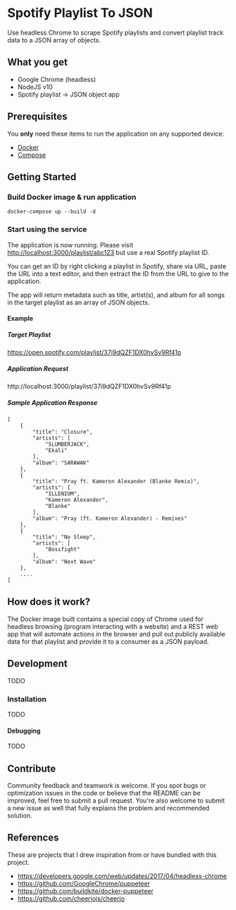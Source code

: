 # Spotify Playlist To JSON

Use headless Chrome to scrape Spotify playlists and convert playlist track data to a JSON array of objects.

## What you get

* Google Chrome (headless)
* NodeJS v10
* Spotify playlist -> JSON object app

## Prerequisites

You **only** need these items to run the application on any supported device:

* [Docker](https://www.docker.com)
* [Compose](https://docs.docker.com/compose)

## Getting Started

### Build Docker image & run application

    docker-compose up --build -d

### Start using the service

The application is now running. Please visit [http://localhost:3000/playlist/abc123](http://localhost:3000/playlist/abc123) but use a real Spotify playlist ID.

You can get an ID by right clicking a playlist in Spotify, share via URL, paste the URL into a text editor, and then extract the ID from the URL to give to the application.

The app will return metadata such as title, artist(s), and album for all songs in the target playlist as an array of JSON objects.

#### Example

##### Target Playlist

https://open.spotify.com/playlist/37i9dQZF1DX0hvSv9Rf41p

##### Application Request

http://localhost:3000/playlist/37i9dQZF1DX0hvSv9Rf41p

##### Sample Application Response

    [
        {
            "title": "Closure",
            "artists": [
                "SLUMBERJACK",
                "Ekali"
            ],
            "album": "SARAWAK"
        },
        {
            "title": "Pray ft. Kameron Alexander (Blanke Remix)",
            "artists": [
                "ILLENIUM",
                "Kameron Alexander",
                "Blanke"
            ],
            "album": "Pray (ft. Kameron Alexander) - Remixes"
        },
        {
            "title": "No Sleep",
            "artists": [
                "Bossfight"
            ],
            "album": "Next Wave"
        },
        ....
    ]

## How does it work?

The Docker image built contains a special copy of Chrome used for headless browsing (program interacting with a website) and a REST web app that will automate actions in the browser and pull out publicly available data for that playlist and provide it to a consumer as a JSON payload.

## Development

TODO

### Installation 

TODO

#### Debugging

TODO

## Contribute

Community feedback and teamwork is welcome. If you spot bugs or optimization issues in the code or believe that the README can be improved, feel free to submit a pull request. You're also welcome to submit a new issue as well that fully explains the problem and recommended solution.

## References

These are projects that I drew inspiration from or have bundled with this project.

* https://developers.google.com/web/updates/2017/04/headless-chrome
* https://github.com/GoogleChrome/puppeteer
* https://github.com/buildkite/docker-puppeteer
* https://github.com/cheeriojs/cheerio
